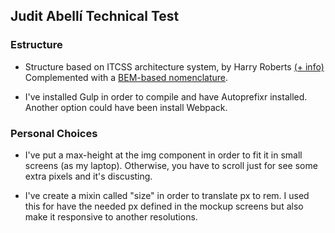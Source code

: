 ## Judit Abellí Technical Test

### Estructure
- Structure based on ITCSS architecture system, by Harry Roberts [(+ info)](https://www.xfive.co/blog/itcss-scalable-maintainable-css-architecture/)
Complemented with a [BEM-based nomenclature](http://getbem.com/).

- I've installed Gulp in order to compile and have Autoprefixr installed. Another option could have been install Webpack. 

### Personal Choices
- I've put a max-height at the img component in order to fit it in small screens (as my laptop). Otherwise, you have to scroll just for see some extra pixels and it's discusting. 

- I've create a mixin called "size" in order to translate px to rem. I used this for have the needed px defined in the mockup screens but also make it responsive to another resolutions. 




